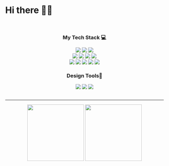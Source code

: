 <h1>Hi there 🤙🏻</h1>
<br>

<div align="center">
  <h3>My Tech Stack 💻</h3>
   <img src="https://img.shields.io/badge/HTML5-E34F26?style=Static&logo=HTML5&logoColor=white&logoWidth=10&logoheight=20">
  
   <img src="https://img.shields.io/badge/CSS3-1572B6?style=Static&logo=CSS3&logoColor=white">
   <img src="https://img.shields.io/badge/Sass-CC6699?style=Static&logo=Sass&logoColor=white">
   <br>
   <img src="https://img.shields.io/badge/JavaScript-F7DF1E?style=Static&logo=JavaScript&logoColor=black">
   <img src="https://img.shields.io/badge/Typescript-3178C6?style=Static&logo=Typescript&logoColor=white"/>
   <img src="https://img.shields.io/badge/React-61DAFB?style=Static&logo=React&logoColor=3776AB">
   <img src="https://img.shields.io/badge/Node.js-339933?style=Static&logo=Node.js&logoColor=white"/>
   <br>

   <img src="https://img.shields.io/badge/MongoDB-47A248?style=Static&logo=MongoDB&logoColor=white"/>
   <img src="https://img.shields.io/badge/mysql-4479A1?style=Static&logo=mysql&logoColor=white"/>
   <img src="https://img.shields.io/badge/Python-3776AB?style=Static&logo=Python&logoColor=white">
   <img src="https://img.shields.io/badge/PHP-777BB4?style=Static&logo=php&logoColor=white"/> 
   <img src="https://img.shields.io/badge/Git-F05032?style=Static&logo=Git&logoColor=white">

  <h3>Design Tools🎨</h3>
  <img src="https://img.shields.io/badge/Adobe Photoshop-31A8FF?style=Static&logo=Adobe Photoshop&logoColor=white">
  <img src="https://img.shields.io/badge/Adobe Illustrator-FF9A00?style=Static&logo=Adobe Illustrator&logoColor=white">
  <img src="https://img.shields.io/badge/Figma-F24E1E?style=Static&logo=Figma&logoColor=white">
  <br>
  <br>
  <hr>
  <p>
  <img height="180em" src="https://github-readme-stats.vercel.app/api?username=constyejin&show_icons=true&include_all_commits=true&bg_color=30,e96443,904e95&title_color=fff&text_color=fff">
  <img height="180em" src="https://github-readme-stats.vercel.app/api/top-langs/?username=constyejin&layout=compact&bg_color=30,e96443,904e95&title_color=fff&text_color=fff">
</p>
</div>
